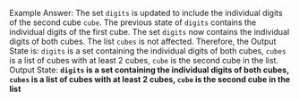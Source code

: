 Example Answer:
The set `digits` is updated to include the individual digits of the second cube `cube`. The previous state of `digits` contains the individual digits of the first cube. The set `digits` now contains the individual digits of both cubes. The list `cubes` is not affected. Therefore, the Output State is: `digits` is a set containing the individual digits of both cubes, `cubes` is a list of cubes with at least 2 cubes, `cube` is the second cube in the list.
Output State: **`digits` is a set containing the individual digits of both cubes, `cubes` is a list of cubes with at least 2 cubes, `cube` is the second cube in the list**